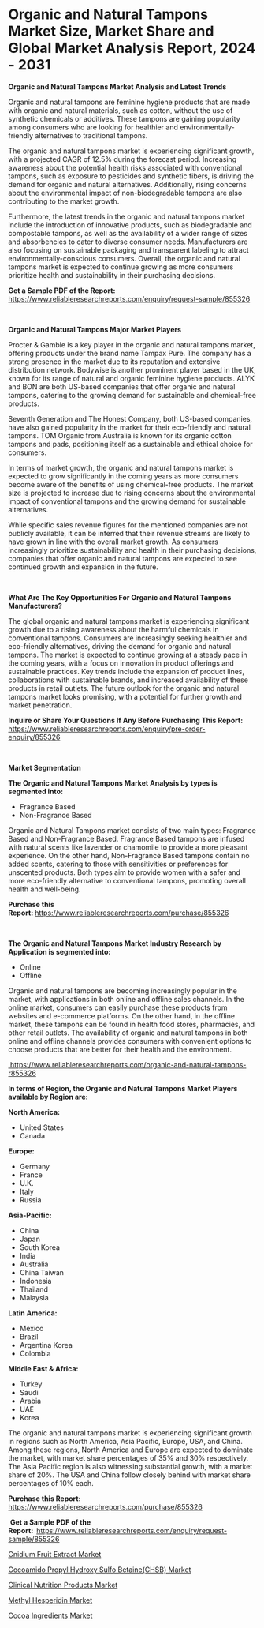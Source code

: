 <p><h1>Organic and Natural Tampons Market Size, Market Share and Global Market Analysis Report, 2024 - 2031</h1></p><p><strong>Organic and Natural Tampons Market Analysis and Latest Trends</strong></p>
<p><p>Organic and natural tampons are feminine hygiene products that are made with organic and natural materials, such as cotton, without the use of synthetic chemicals or additives. These tampons are gaining popularity among consumers who are looking for healthier and environmentally-friendly alternatives to traditional tampons.</p><p>The organic and natural tampons market is experiencing significant growth, with a projected CAGR of 12.5% during the forecast period. Increasing awareness about the potential health risks associated with conventional tampons, such as exposure to pesticides and synthetic fibers, is driving the demand for organic and natural alternatives. Additionally, rising concerns about the environmental impact of non-biodegradable tampons are also contributing to the market growth.</p><p>Furthermore, the latest trends in the organic and natural tampons market include the introduction of innovative products, such as biodegradable and compostable tampons, as well as the availability of a wider range of sizes and absorbencies to cater to diverse consumer needs. Manufacturers are also focusing on sustainable packaging and transparent labeling to attract environmentally-conscious consumers. Overall, the organic and natural tampons market is expected to continue growing as more consumers prioritize health and sustainability in their purchasing decisions.</p></p>
<p><strong>Get a Sample PDF of the Report:&nbsp;</strong> <a href="https://www.reliableresearchreports.com/enquiry/request-sample/855326">https://www.reliableresearchreports.com/enquiry/request-sample/855326</a></p>
<p>&nbsp;</p>
<p><strong>Organic and Natural Tampons Major Market Players</strong></p>
<p><p>Procter & Gamble is a key player in the organic and natural tampons market, offering products under the brand name Tampax Pure. The company has a strong presence in the market due to its reputation and extensive distribution network. Bodywise is another prominent player based in the UK, known for its range of natural and organic feminine hygiene products. ALYK and BON are both US-based companies that offer organic and natural tampons, catering to the growing demand for sustainable and chemical-free products.</p><p>Seventh Generation and The Honest Company, both US-based companies, have also gained popularity in the market for their eco-friendly and natural tampons. TOM Organic from Australia is known for its organic cotton tampons and pads, positioning itself as a sustainable and ethical choice for consumers. </p><p>In terms of market growth, the organic and natural tampons market is expected to grow significantly in the coming years as more consumers become aware of the benefits of using chemical-free products. The market size is projected to increase due to rising concerns about the environmental impact of conventional tampons and the growing demand for sustainable alternatives.</p><p>While specific sales revenue figures for the mentioned companies are not publicly available, it can be inferred that their revenue streams are likely to have grown in line with the overall market growth. As consumers increasingly prioritize sustainability and health in their purchasing decisions, companies that offer organic and natural tampons are expected to see continued growth and expansion in the future.</p></p>
<p>&nbsp;</p>
<p><strong>What Are The Key Opportunities For Organic and Natural Tampons Manufacturers?</strong></p>
<p><p>The global organic and natural tampons market is experiencing significant growth due to a rising awareness about the harmful chemicals in conventional tampons. Consumers are increasingly seeking healthier and eco-friendly alternatives, driving the demand for organic and natural tampons. The market is expected to continue growing at a steady pace in the coming years, with a focus on innovation in product offerings and sustainable practices. Key trends include the expansion of product lines, collaborations with sustainable brands, and increased availability of these products in retail outlets. The future outlook for the organic and natural tampons market looks promising, with a potential for further growth and market penetration.</p></p>
<p><strong>Inquire or Share Your Questions If Any Before Purchasing This Report:</strong> <a href="https://www.reliableresearchreports.com/enquiry/pre-order-enquiry/855326">https://www.reliableresearchreports.com/enquiry/pre-order-enquiry/855326</a></p>
<p>&nbsp;</p>
<p><strong>Market Segmentation</strong></p>
<p><strong>The Organic and Natural Tampons Market Analysis by types is segmented into:</strong></p>
<p><ul><li>Fragrance Based</li><li>Non-Fragrance Based</li></ul></p>
<p><p>Organic and Natural Tampons market consists of two main types: Fragrance Based and Non-Fragrance Based. Fragrance Based tampons are infused with natural scents like lavender or chamomile to provide a more pleasant experience. On the other hand, Non-Fragrance Based tampons contain no added scents, catering to those with sensitivities or preferences for unscented products. Both types aim to provide women with a safer and more eco-friendly alternative to conventional tampons, promoting overall health and well-being.</p></p>
<p><strong>Purchase this Report:&nbsp;</strong><a href="https://www.reliableresearchreports.com/purchase/855326">https://www.reliableresearchreports.com/purchase/855326</a></p>
<p>&nbsp;</p>
<p><strong>The Organic and Natural Tampons Market Industry Research by Application is segmented into:</strong></p>
<p><ul><li>Online</li><li>Offline</li></ul></p>
<p><p>Organic and natural tampons are becoming increasingly popular in the market, with applications in both online and offline sales channels. In the online market, consumers can easily purchase these products from websites and e-commerce platforms. On the other hand, in the offline market, these tampons can be found in health food stores, pharmacies, and other retail outlets. The availability of organic and natural tampons in both online and offline channels provides consumers with convenient options to choose products that are better for their health and the environment.</p></p>
<p><a href="https://www.reliableresearchreports.com/organic-and-natural-tampons-r855326">&nbsp;https://www.reliableresearchreports.com/organic-and-natural-tampons-r855326</a></p>
<p><strong>In terms of Region, the Organic and Natural Tampons Market Players available by Region are:</strong></p>
<p>
    <p> <strong> North America: </strong>
        <ul>
            <li>United States</li>
            <li>Canada</li>
        </ul>
        </p> 
    <p> <strong> Europe: </strong>
        <ul>
            <li>Germany</li>
            <li>France</li>
            <li>U.K.</li>
            <li>Italy</li>
            <li>Russia</li>
        </ul>
        </p> 
    <p> <strong> Asia-Pacific: </strong>
        <ul>
            <li>China</li>
            <li>Japan</li>
            <li>South Korea</li>
            <li>India</li>
            <li>Australia</li>
            <li>China Taiwan</li>
            <li>Indonesia</li>
            <li>Thailand</li>
            <li>Malaysia</li>
        </ul>
        </p> 
    <p> <strong> Latin America: </strong>
        <ul>
            <li>Mexico</li>
            <li>Brazil</li>
            <li>Argentina Korea</li>
            <li>Colombia</li>
        </ul>
        </p> 
    <p> <strong> Middle East & Africa: </strong>
        <ul>
            <li>Turkey</li>
            <li>Saudi</li>
            <li>Arabia</li>
            <li>UAE</li>
            <li>Korea</li>
        </ul>
    </p>
    </p>
<p><p>The organic and natural tampons market is experiencing significant growth in regions such as North America, Asia Pacific, Europe, USA, and China. Among these regions, North America and Europe are expected to dominate the market, with market share percentages of 35% and 30% respectively. The Asia Pacific region is also witnessing substantial growth, with a market share of 20%. The USA and China follow closely behind with market share percentages of 10% each.</p></p>
<p><strong>Purchase this Report: </strong><a href="https://www.reliableresearchreports.com/purchase/855326">https://www.reliableresearchreports.com/purchase/855326</a></p>
<p>&nbsp;<strong>Get a Sample PDF of the Report:&nbsp;&nbsp;</strong><a href="https://www.reliableresearchreports.com/enquiry/request-sample/855326">https://www.reliableresearchreports.com/enquiry/request-sample/855326</a></p>
<p><strong></strong></p>
<p><p><a href="https://medium.com/@elzaziemann1943/cnidium-fruit-extract-industry-analysis-report-its-market-size-share-trends-by-application-7fd86615ecdf">Cnidium Fruit Extract Market</a></p><p><a href="https://github.com/JordyBecker/Market-Research-Report-List-1/blob/main/cocoamido-propyl-hydroxy-sulfo-betainechsb-market.md">Cocoamido Propyl Hydroxy Sulfo Betaine(CHSB) Market</a></p><p><a href="https://issuu.com/reportprime-2/docs/clinical-nutrition-products-market-size-2030.pptx">Clinical Nutrition Products Market</a></p><p><a href="https://medium.com/@vallieemard78/methyl-hesperidin-market-trends-and-analysis-opportunities-and-challenges-for-future-growth-4db060217a93">Methyl Hesperidin Market</a></p><p><a href="https://issuu.com/reportprime-2/docs/cocoa-ingredients-market-size-2030.pptx">Cocoa Ingredients Market</a></p></p>